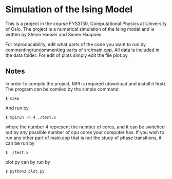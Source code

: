 # Simulation of the Ising Model
This is a project in the course FYS3150, Computational Physics at University
of Oslo. The project is a numerical simulation of the Ising model and is written
by Steinn Hauser and Simen Haapnes.

For reproducability, edit what parts of the code you want to run
by commenting/uncommenting parts of src/main.cpp. All data is included in the
data folder. For edit of plots simply edit the file plot.py.
## Notes
In order to compile the project, MPI is required (download and install it first).
The program can be comiled by the simple command:
```
$ make
```
And run by
```
$ mpirun -n 4 ./test.x
```
where the number 4 represent the number of cores, and it can be switched out by any possible
number of cpu cores your computer has. If you wish to run any other part of main.cpp that is
not the study of phase transitions, it can be run by
```
$ ./test.x
```
plot.py can by run by
```
$ python3 plot.py
```
